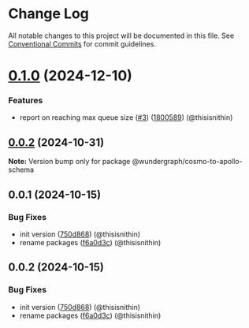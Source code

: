 # Change Log

All notable changes to this project will be documented in this file.
See [Conventional Commits](https://conventionalcommits.org) for commit guidelines.

# [0.1.0](https://github.com/wundergraph/apollo-compatibility/compare/@wundergraph/cosmo-to-apollo-schema@0.0.2...@wundergraph/cosmo-to-apollo-schema@0.1.0) (2024-12-10)

### Features

* report on reaching max queue size ([#3](https://github.com/wundergraph/apollo-compatibility/issues/3)) ([1800589](https://github.com/wundergraph/apollo-compatibility/commit/1800589c6429bbef0ac7b070d1e9711b0b3df2e3)) (@thisisnithin)

## [0.0.2](https://github.com/wundergraph/apollo-compatibility/compare/@wundergraph/cosmo-to-apollo-schema@0.0.1...@wundergraph/cosmo-to-apollo-schema@0.0.2) (2024-10-31)

**Note:** Version bump only for package @wundergraph/cosmo-to-apollo-schema

## 0.0.1 (2024-10-15)

### Bug Fixes

* init version ([750d868](https://github.com/wundergraph/apollo-compatibility/commit/750d8681c7ab4ecbc9ebddcda4c00041fb30fe25)) (@thisisnithin)
* rename packages ([f6a0d3c](https://github.com/wundergraph/apollo-compatibility/commit/f6a0d3cced737dd836806957ec66e371394a77a6)) (@thisisnithin)

## 0.0.2 (2024-10-15)

### Bug Fixes

* init version ([750d868](https://github.com/wundergraph/apollo-compatibility/commit/750d8681c7ab4ecbc9ebddcda4c00041fb30fe25)) (@thisisnithin)
* rename packages ([f6a0d3c](https://github.com/wundergraph/apollo-compatibility/commit/f6a0d3cced737dd836806957ec66e371394a77a6)) (@thisisnithin)
